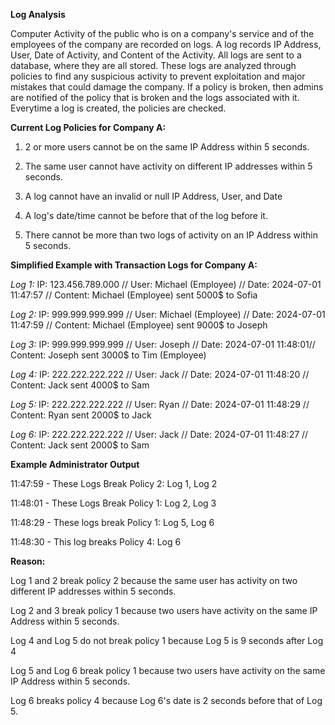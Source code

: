**Log Analysis**

Computer Activity of the public who is on a company's service and of the employees of the company are recorded on logs. A log records IP Address, User, Date of Activity, and Content of the Activity. 
All logs are sent to a database, where they are all stored. These logs are analyzed through policies to find any suspicious activity to prevent exploitation and major mistakes that could damage the company. If a policy is broken, then admins are notified of the policy that is broken and the logs associated with it. Everytime a log is created, the policies are checked. 

**Current Log Policies for Company A:**

1. 2 or more users cannot be on the same IP Address within 5 seconds.

2. The same user cannot have activity on different IP addresses within 5 seconds.

3. A log cannot have an invalid or null IP Address, User, and Date

4. A log's date/time cannot be before that of the log before it. 

5. There cannot be more than two logs of activity on an IP Address within 5 seconds.

**Simplified Example with Transaction Logs for Company A:**

*Log 1:* IP: 123.456.789.000 // User: Michael (Employee) // Date: 2024-07-01 11:47:57 // Content: Michael (Employee) sent 5000$ to Sofia

*Log 2:* IP: 999.999.999.999 // User: Michael (Employee) // Date: 2024-07-01 11:47:59 // Content: Michael (Employee) sent 9000$ to Joseph

*Log 3:* IP: 999.999.999.999 // User: Joseph // Date: 2024-07-01 11:48:01// Content: Joseph sent 3000$ to Tim (Employee)

*Log 4:* IP: 222.222.222.222 // User: Jack // Date: 2024-07-01 11:48:20 // Content: Jack sent 4000$ to Sam

*Log 5:* IP: 222.222.222.222 // User: Ryan // Date: 2024-07-01 11:48:29 // Content: Ryan sent 2000$ to Jack

*Log 6:* IP: 222.222.222.222 // User: Jack // Date: 2024-07-01 11:48:27 // Content: Jack sent 2000$ to Sam

**Example Administrator Output**

11:47:59 - These Logs Break Policy 2: Log 1, Log 2

11:48:01 - These Logs Break Policy 1: Log 2, Log 3

11:48:29 - These logs break Policy 1: Log 5, Log 6

11:48:30 - This log breaks Policy 4: Log 6

**Reason:**

Log 1 and 2 break policy 2 because the same user has activity on two different IP addresses within 5 seconds. 

Log 2 and 3 break policy 1 because two users have activity on the same IP Address within 5 seconds. 

Log 4 and Log 5 do not break policy 1 because Log 5 is 9 seconds after Log 4

Log 5 and Log 6 break policy 1 because two users have activity on the same IP Address within 5 seconds. 

Log 6 breaks policy 4 because Log 6's date is 2 seconds before that of Log 5. 